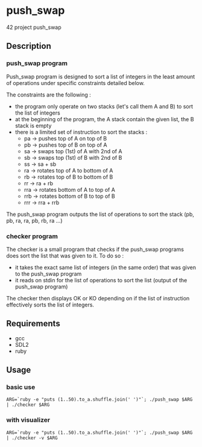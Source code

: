 # push_swap
42 project push_swap

## Description

### push_swap program 
Push_swap program is designed to sort a list of integers in the least amount of operations under specific constraints detailed below.    

The constraints are the following :  
  * the program only operate on two stacks (let's call them A and B) to sort the list of integers
  * at the beginning of the program, the A stack contain the given list, the B stack is empty
  * there is a limited set of instruction to sort the stacks :
    * pa    -> pushes top of A on top of B
    * pb    -> pushes top of B on top of A
    * sa    -> swaps top (1st) of A with 2nd of A
    * sb    -> swaps top (1st) of B with 2nd of B
    * ss    -> sa + sb
    * ra    -> rotates top of A to bottom of A
    * rb    -> rotates top of B to bottom of B
    * rr    -> ra + rb
    * rra   -> rotates bottom of A to top of A
    * rrb   -> rotates bottom of B to top of B
    * rrr   -> rra + rrb

The push_swap program outputs the list of operations to sort the stack (pb, pb, ra, ra, pb, rb, ra ...)

### checker program

The checker is a small program that checks if the push_swap programs does sort the list that was given to it.
To do so :
  * it takes the exact same list of integers (in the same order) that was given to the push_swap program
  * it reads on stdin for the list of operations to sort the list (output of the push_swap program)

The checker then displays OK or KO depending on if the list of instruction effectively sorts the list of integers.

## Requirements
  * gcc
  * SDL2
  * ruby
  
## Usage
### basic use
```
ARG=`ruby -e "puts (1..50).to_a.shuffle.join(' ')"`; ./push_swap $ARG | ./checker $ARG
```
### with visualizer
```
ARG=`ruby -e "puts (1..50).to_a.shuffle.join(' ')"`; ./push_swap $ARG | ./checker -v $ARG
```
